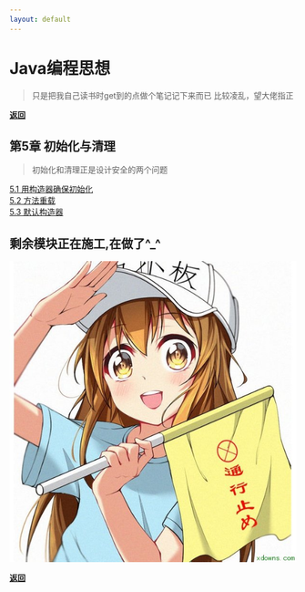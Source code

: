 ```yaml
---
layout: default
---
```

# Java编程思想
>只是把我自己读书时get到的点做个笔记记下来而已
>比较凌乱，望大佬指正

[**返回**](/index)

## 第5章 初始化与清理  
>初始化和清理正是设计安全的两个问题  

[5.1 用构造器确保初始化](./5/51)  
[5.2 方法重载](./5/52)  
[5.3 默认构造器](./5/53)


## 剩余模块正在施工,在做了^_^
![stop](../stop.png)  

[**返回**](/index)